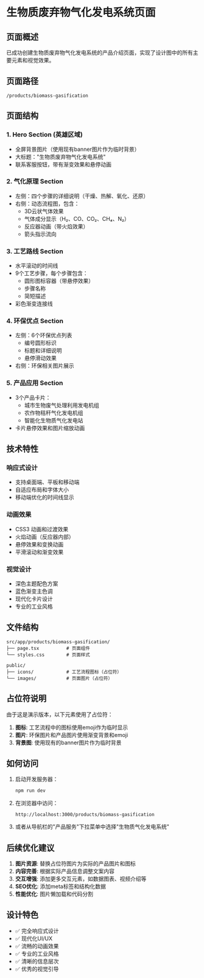 # 生物质废弃物气化发电系统页面

## 页面概述

已成功创建生物质废弃物气化发电系统的产品介绍页面，实现了设计图中的所有主要元素和视觉效果。

## 页面路径

```
/products/biomass-gasification
```

## 页面结构

### 1. Hero Section (英雄区域)
- 全屏背景图片（使用现有banner图片作为临时背景）
- 大标题："生物质废弃物气化发电系统"
- 联系客服按钮，带有渐变效果和悬停动画

### 2. 气化原理 Section
- 左侧：四个步骤的详细说明（干燥、热解、氧化、还原）
- 右侧：动态流程图，包含：
  - 3D云状气体效果
  - 气体成分显示（H₂、CO、CO₂、CH₄、N₂）
  - 反应器动画（带火焰效果）
  - 箭头指示流向

### 3. 工艺路线 Section
- 水平滚动的时间线
- 9个工艺步骤，每个步骤包含：
  - 圆形图标容器（带悬停效果）
  - 步骤名称
  - 简短描述
- 彩色渐变连接线

### 4. 环保优点 Section
- 左侧：6个环保优点列表
  - 编号圆形标识
  - 标题和详细说明
  - 悬停滑动效果
- 右侧：环保相关图片展示

### 5. 产品应用 Section
- 3个产品卡片：
  - 城市生物废气处理利用发电机组
  - 农作物秸秆气化发电机组
  - 智能化生物质气化发电站
- 卡片悬停效果和图片缩放动画

## 技术特性

### 响应式设计
- 支持桌面端、平板和移动端
- 自适应布局和字体大小
- 移动端优化的时间线显示

### 动画效果
- CSS3 动画和过渡效果
- 火焰动画（反应器内部）
- 悬停效果和变换动画
- 平滑滚动和渐变效果

### 视觉设计
- 深色主题配色方案
- 蓝色渐变主色调
- 现代化卡片设计
- 专业的工业风格

## 文件结构

```
src/app/products/biomass-gasification/
├── page.tsx          # 页面组件
└── styles.css        # 页面样式

public/
├── icons/            # 工艺流程图标（占位符）
└── images/           # 页面图片（占位符）
```

## 占位符说明

由于这是演示版本，以下元素使用了占位符：

1. **图标**: 工艺流程中的图标使用emoji作为临时显示
2. **图片**: 环保图片和产品图片使用渐变背景和emoji
3. **背景图**: 使用现有的banner图片作为临时背景

## 如何访问

1. 启动开发服务器：
   ```bash
   npm run dev
   ```

2. 在浏览器中访问：
   ```
   http://localhost:3000/products/biomass-gasification
   ```

3. 或者从导航栏的"产品服务"下拉菜单中选择"生物质气化发电系统"

## 后续优化建议

1. **图片资源**: 替换占位符图片为实际的产品图片和图标
2. **内容完善**: 根据实际产品信息调整文案内容
3. **交互增强**: 添加更多交互元素，如数据图表、视频介绍等
4. **SEO优化**: 添加meta标签和结构化数据
5. **性能优化**: 图片懒加载和代码分割

## 设计特色

- ✅ 完全响应式设计
- ✅ 现代化UI/UX
- ✅ 流畅的动画效果
- ✅ 专业的工业风格
- ✅ 清晰的信息层次
- ✅ 优秀的视觉引导 